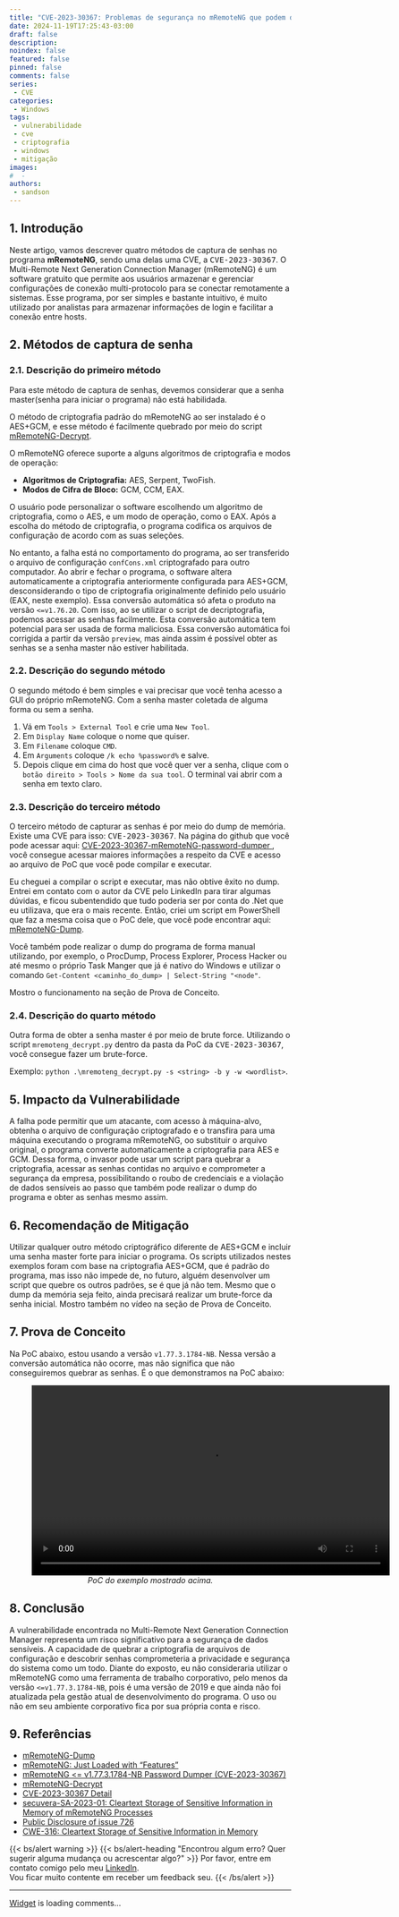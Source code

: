 ```yaml
---
title: "CVE-2023-30367: Problemas de segurança no mRemoteNG que podem deixar sua empresa vulnerável"
date: 2024-11-19T17:25:43-03:00
draft: false
description: 
noindex: false
featured: false
pinned: false
comments: false
series:
 - CVE
categories:
 - Windows
tags:
 - vulnerabilidade
 - cve
 - criptografia
 - windows
 - mitigação
images:
#  - 
authors:
 - sandson
---
```


## 1. Introdução

Neste artigo, vamos descrever quatro métodos de captura de senhas no programa **mRemoteNG**, sendo uma delas uma CVE, a <kbd>CVE-2023-30367</kbd>. O Multi-Remote Next Generation Connection Manager (mRemoteNG) é um software gratuito que permite aos usuários armazenar e gerenciar configurações de conexão multi-protocolo para se conectar remotamente a sistemas. Esse programa, por ser simples e bastante intuitivo, é muito utilizado por analistas para armazenar informações de login e facilitar a conexão entre hosts.

## 2. Métodos de captura de senha

### 2.1. Descrição do primeiro método

Para este método de captura de senhas, devemos considerar que a senha master(senha para iniciar o programa) não está habilidada.

O método de criptografia padrão do mRemoteNG ao ser instalado é o AES+GCM, e esse método é facilmente quebrado por meio do script [mRemoteNG-Decrypt](https://github.com/haseebT/mRemoteNG-Decrypt).

O mRemoteNG oferece suporte a alguns algoritmos de criptografia e modos de operação:

- **Algoritmos de Criptografia:** AES, Serpent, TwoFish. 
- **Modos de Cifra de Bloco:** GCM, CCM, EAX.

O usuário pode personalizar o software escolhendo um algoritmo de criptografia, como o AES, e um modo de operação, como o EAX. Após a escolha do método de criptografia, o programa codifica os arquivos de configuração de acordo com as suas seleções.

No entanto, a falha está no comportamento do programa, ao ser transferido o arquivo de configuração `confCons.xml` criptografado para outro computador. Ao abrir e fechar o programa, o software altera automaticamente a criptografia anteriormente configurada para AES+GCM, desconsiderando o tipo de criptografia originalmente definido pelo usuário (EAX, neste exemplo). Essa conversão automática só afeta o produto na versão `<=v1.76.20`. Com isso, ao se utilizar o script de decriptografia, podemos acessar as senhas facilmente. Esta conversão automática tem potencial para ser usada de forma maliciosa. Essa conversão automática foi corrigida a partir da versão `preview`, mas ainda assim é possível obter as senhas se a senha master não estiver habilitada. 

### 2.2. Descrição do segundo método

O segundo método é bem simples e vai precisar que você tenha acesso a GUI do próprio mRemoteNG. Com a senha master coletada de alguma forma ou sem a senha.

1. Vá em `Tools > External Tool` e crie uma `New Tool`.
2. Em `Display Name` coloque o nome que quiser.
3. Em `Filename` coloque `CMD`.
4. Em `Arguments` coloque `/k echo %password%` e salve.
5. Depois clique em cima do host que você quer ver a senha, clique com o `botão direito > Tools > Nome da sua tool`. O terminal vai abrir com a senha em texto claro.

### 2.3. Descrição do terceiro método

O terceiro método de capturar as senhas é por meio do dump de memória. Existe uma CVE para isso: <kbd>CVE-2023-30367</kbd>. Na página do github que você pode acessar aqui: [CVE-2023-30367-mRemoteNG-password-dumper
](https://github.com/S1lkys/CVE-2023-30367-mRemoteNG-password-dumper?tab=readme-ov-file#mremoteng_decryptpy), você consegue acessar maiores informações a respeito da CVE e acesso ao arquivo de PoC que você pode compilar e executar.

Eu cheguei a compilar o script e executar, mas não obtive êxito no dump. Entrei em contato com o autor da CVE pelo LinkedIn para tirar algumas dúvidas, e ficou subentendido que tudo poderia ser por conta do .Net que eu utilizava, que era o mais recente. Então, criei um script em PowerShell que faz a mesma coisa que o PoC dele, que você pode encontrar aqui: [mRemoteNG-Dump](https://github.com/sandsoncosta/mRemoteNG-Dump).

Você também pode realizar o dump do programa de forma manual utilizando, por exemplo, o ProcDump, Process Explorer, Process Hacker ou até mesmo o próprio Task Manger que já é nativo do Windows e utilizar o comando `Get-Content <caminho_do_dump> | Select-String "<node"`.

Mostro o funcionamento na seção de Prova de Conceito.

### 2.4. Descrição do quarto método

Outra forma de obter a senha master é por meio de brute force. Utilizando o script `mremoteng_decrypt.py` dentro da pasta da PoC da <kbd>CVE-2023-30367</kbd>, você consegue fazer um brute-force. 

Exemplo: `python .\mremoteng_decrypt.py -s <string> -b y -w <wordlist>`.

## 5. Impacto da Vulnerabilidade

A falha pode permitir que um atacante, com acesso à máquina-alvo, obtenha o arquivo de configuração criptografado e o transfira para uma máquina executando o programa mRemoteNG, oo substituir o arquivo original, o programa converte automaticamente a criptografia para AES e GCM. Dessa forma, o invasor pode usar um script para quebrar a criptografia, acessar as senhas contidas no arquivo e comprometer a segurança da empresa, possibilitando o roubo de credenciais e a violação de dados sensíveis ao passo que também pode realizar o dump do programa e obter as senhas mesmo assim.

## 6. Recomendação de Mitigação

Utilizar qualquer outro método criptográfico diferente de AES+GCM e incluir uma senha master forte para iniciar o programa. Os scripts utilizados nestes exemplos foram com base na criptografia AES+GCM, que é padrão do programa, mas isso não impede de, no futuro, alguém desenvolver um script que quebre os outros padrões, se é que já não tem. Mesmo que o dump da memória seja feito, ainda precisará realizar um brute-force da senha inicial. Mostro também no vídeo na seção de Prova de Conceito.

## 7. Prova de Conceito

Na PoC abaixo, estou usando a versão `v1.77.3.1784-NB`. Nessa versão a conversão automática não ocorre, mas não significa que não conseguiremos quebrar as senhas. É o que demonstramos na PoC abaixo:

<figure style="text-align: center;">
  <video width="640" height="340" controls>
    <source src="poc.mp4" type="video/mp4">
    Seu navegador não suporta a tag de vídeo.
  </video>
  <figcaption><i>PoC do exemplo mostrado acima.</i></figcaption>
</figure>

## 8. Conclusão

A vulnerabilidade encontrada no Multi-Remote Next Generation Connection Manager representa um risco significativo para a segurança de dados sensíveis. A capacidade de quebrar a criptografia de arquivos de configuração e descobrir senhas comprometeria a privacidade e segurança do sistema como um todo. Diante do exposto, eu não consideraria utilizar o mRemoteNG como uma ferramenta de trabalho corporativo, pelo menos da versão `<=v1.77.3.1784-NB`, pois é uma versão de 2019 e que ainda não foi atualizada pela gestão atual de desenvolvimento do programa. O uso ou não em seu ambiente corporativo fica por sua própria conta e risco.

## 9. Referências

- [mRemoteNG-Dump](https://github.com/sandsoncosta/mRemoteNG-Dump)
- [mRemoteNG: Just Loaded with “Features”](https://hackersvanguard.com/mremoteng-insecure-password-storage/)
- [mRemoteNG <= v1.77.3.1784-NB Password Dumper (CVE-2023-30367)](https://github.com/S1lkys/CVE-2023-30367-mRemoteNG-password-dumper?tab=readme-ov-file#mremoteng_decryptpy)
- [mRemoteNG-Decrypt](https://github.com/haseebT/mRemoteNG-Decrypt)
- [CVE-2023-30367 Detail](https://nvd.nist.gov/vuln/detail/CVE-2023-30367)
- [secuvera-SA-2023-01: Cleartext Storage of Sensitive Information in Memory of mRemoteNG Processes](https://www.secuvera.de/advisories/secuvera-SA-2023-01.txt)
- [Public Disclosure of issue 726](https://github.com/mRemoteNG/mRemoteNG/issues/2420)
- [CWE-316: Cleartext Storage of Sensitive Information in Memory](https://cwe.mitre.org/data/definitions/316.html)

{{< bs/alert warning >}}
{{< bs/alert-heading "Encontrou algum erro? Quer sugerir alguma mudança ou acrescentar algo?" >}}
Por favor, entre em contato comigo pelo meu <a href="https://www.linkedin.com/in/sandsoncosta">LinkedIn</a>.<br>Vou ficar muito contente em receber um feedback seu.
{{< /bs/alert >}}

---
<!-- begin wwww.htmlcommentbox.com -->
  <div id="HCB_comment_box"><a href="http://www.htmlcommentbox.com">Widget</a> is loading comments...</div>
 <link rel="stylesheet" type="text/css" href="https://www.htmlcommentbox.com/static/skins/bootstrap/twitter-bootstrap.css?v=0" />
<!-- end www.htmlcommentbox.com -->